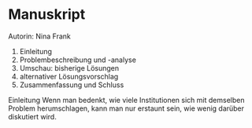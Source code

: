 # Manuskript
Autorin: Nina Frank
1. Einleitung
2. Problembeschreibung und -analyse
3. Umschau: bisherige Lösungen
4. alternativer Lösungsvorschlag
5. Zusammenfassung und Schluss

Einleitung
Wenn man bedenkt, wie viele Institutionen sich mit demselben Problem herumschlagen, kann man nur erstaunt sein, wie wenig darüber diskutiert wird.
